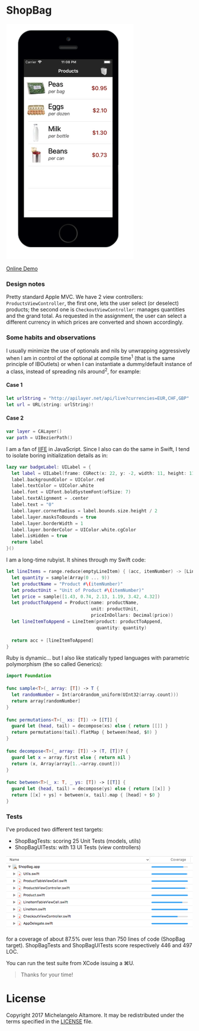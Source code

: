 # ShopBag

<img src="Images/screenshot.png" />

[Online Demo](https://appetize.io/app/2q2w19r1qcvvvrhkepabpjwjdw?device=iphone5s&scale=100&orientation=portrait&osVersion=11.0&deviceColor=black)

### Design notes

Pretty standard Apple MVC. We have 2 view controllers: `ProductsViewController`, the first one, lets the user select (or deselect) products; the second one is `CheckoutViewController`: manages quantities and the grand total. As requested in the assignment, the user can select a different currency in which prices are converted and shown accordingly.

### Some habits and observations

I usually minimize the use of optionals and nils by unwrapping aggressively when I am in control of the optional at compile time<sup>1</sup> (that is the same principle of IBOutlets) or when I can instantiate a dummy/default instance of a class, instead of spreading nils around<sup>2</sup>, for example:

#### Case 1

```swift
let urlString = "http://apilayer.net/api/live?currencies=EUR,CHF,GBP"
let url = URL(string: urlString)!
```

#### Case 2

```swift
var layer = CALayer()
var path = UIBezierPath()
```

I am a fan of [IIFE](https://en.wikipedia.org/wiki/Immediately-invoked_function_expression) in JavaScript. Since I also can do the same in Swift, I tend to isolate boring initialization details as in:

```swift
lazy var badgeLabel: UILabel = {
  let label = UILabel(frame: CGRect(x: 22, y: -2, width: 11, height: 11))
  label.backgroundColor = UIColor.red
  label.textColor = UIColor.white
  label.font = UIFont.boldSystemFont(ofSize: 7)
  label.textAlignment = .center
  label.text = "0"
  label.layer.cornerRadius = label.bounds.size.height / 2
  label.layer.masksToBounds = true
  label.layer.borderWidth = 1
  label.layer.borderColor = UIColor.white.cgColor
  label.isHidden = true
  return label
}()
```
I am a long-time rubyist. It shines through my Swift code:

```swift
let lineItems = range.reduce(emptyLineItem) { (acc, itemNumber) -> [LineItem] in
  let quantity = sample(Array(0 ... 9))
  let productName = "Product #\(itemNumber)"
  let productUnit = "Unit of Product #\(itemNumber)"
  let price = sample([1.43, 0.74, 2.13, 1.19, 3.42, 4.32])
  let productToAppend = Product(name: productName,
                                unit: productUnit,
                                priceInDollars: Decimal(price))
  let lineItemToAppend = LineItem(product: productToAppend,
                                  quantity: quantity)

  return acc + [lineItemToAppend]
}
```

Ruby is dynamic… but I also like statically typed languages with parametric polymorphism (the so called Generics):
```swift
import Foundation

func sample<T>(_ array: [T]) -> T {
  let randomNumber = Int(arc4random_uniform(UInt32(array.count)))
  return array[randomNumber]
}

func permutations<T>(_ xs: [T]) -> [[T]] {
  guard let (head, tail) = decompose(xs) else { return [[]] }
  return permutations(tail).flatMap { between(head, $0) }
}

func decompose<T>(_ array: [T]) -> (T, [T])? {
  guard let x = array.first else { return nil }
  return (x, Array(array[1..<array.count]))
}

func between<T>(_ x: T, _ ys: [T]) -> [[T]] {
  guard let (head, tail) = decompose(ys) else { return [[x]] }
  return [[x] + ys] + between(x, tail).map { [head] + $0 }
}
```

### Tests

I've produced two different test targets:

* ShopBagTests: scoring 25 Unit Tests (models, utils)
* ShopBagUITests: with 13 UI Tests (view controllers)

<img src="Images/coverage.png" />

for a coverage of about 87.5% over less than 750 lines of code (ShopBag target).
ShopBagTests and ShopBagUITests score respectively 446 and 497 LOC.

You can run the test suite from XCode issuing a ⌘U.

> Thanks for your time!

# License

Copyright 2017 Michelangelo Altamore. It may be redistributed under the terms specified in the [LICENSE](LICENSE) file.

